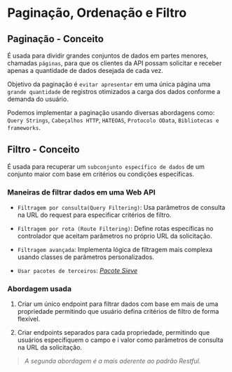 # Paginação, Ordenação e Filtro

## Paginação - Conceito

É usada para dividir grandes conjuntos de dados em partes menores, chamadas `páginas`, para que os clientes da API possam solicitar e receber apenas a quantidade de dados desejada de cada vez.

Objetivo da paginação é `evitar apresentar` em uma única página uma `grande quantidade` de registros otimizados a carga dos dados conforme a demanda do usuário.

Podemos implementar a paginação usando diversas abordagens como: `Query Strings`, `Cabeçalhos HTTP`, `HATEOAS`, `Protocolo OData`, `Bibliotecas e frameworks`.

## Filtro - Conceito

É usada para recuperar um `subconjunto específico de dados` de um conjunto maior com base em critérios ou condições específicas.

### Maneiras de filtrar dados em uma Web API

- `Filtragem por consulta(Query Filtering)`: Usa parâmetros de consulta na URL do request para especificar critérios de filtro.

- `Filtragem por rota (Route Filtering)`: Define rotas específicas no controlador que aceitam parâmetros no próprio URL da solicitação.

- `Filtragem avançada`: Implementa lógica de filtragem mais complexa usando classes de parâmetros personalizados.

- `Usar pacotes de terceiros`: [*Pacote Sieve*](https://github.com/Biarity/Sieve)

### Abordagem usada

1. Criar um único endpoint para filtrar dados com base em mais de uma propriedade permitindo que usuário defina critérios de filtro de forma flexível.

2. Criar endpoints separados para cada propriedade, permitindo que usuários especifiquem o campo e i valor como parâmetros de consulta na URL da solicitação.
>*A segunda abordagem é a mais aderente ao padrão Restful.*